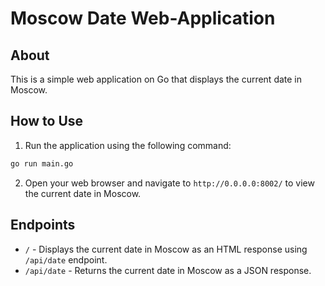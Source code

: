 # Moscow Date Web-Application

## About

This is a simple web application on Go that displays the current date in Moscow.

## How to Use

1. Run the application using the following command:

```bash
go run main.go
```

2. Open your web browser and navigate to `http://0.0.0.0:8002/` to view the current date in Moscow.

## Endpoints

- `/` - Displays the current date in Moscow as an HTML response using `/api/date` endpoint.
- `/api/date` - Returns the current date in Moscow as a JSON response.
